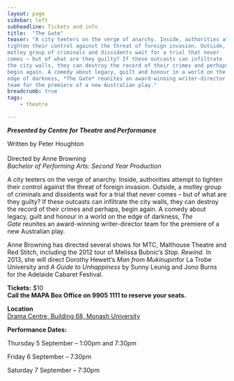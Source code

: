 ```yaml
---
layout: page
sidebar: left
subheadline: Tickets and info
title:  "The Gate"
teaser: "A city teeters on the verge of anarchy. Inside, authorities attempt to
tighten their control against the threat of foreign invasion. Outside, a
motley group of criminals and dissidents wait for a trial that never
comes – but of what are they guilty? If these outcasts can infiltrate
the city walls, they can destroy the record of their crimes and perhaps,
begin again. A comedy about legacy, guilt and honour in a world on the
edge of darkness, *The Gate* reunites an award-winning writer-director
team for the premiere of a new Australian play."
breadcrumb: true
tags:
    - theatre

---
```


***Presented by Centre for Theatre and Performance***

Written by Peter Houghton\
\
Directed by Anne Browning\
*Bachelor of Performing Arts: Second Year Production*

A city teeters on the verge of anarchy. Inside, authorities attempt to
tighten their control against the threat of foreign invasion. Outside, a
motley group of criminals and dissidents wait for a trial that never
comes – but of what are they guilty? If these outcasts can infiltrate
the city walls, they can destroy the record of their crimes and perhaps,
begin again. A comedy about legacy, guilt and honour in a world on the
edge of darkness, *The Gate* reunites an award-winning writer-director
team for the premiere of a new Australian play.

Anne Browning has directed several shows for MTC, Malthouse Theatre and
Red Stitch, including the 2012 tour of Melissa Bubnic‘s *Stop.
Rewind.* In 2013, she will direct Dorothy Hewett’s *Man from
Mukinupin*for La Trobe University and *A Guide to Unhappiness* by Sunny
Leunig and Jono Burns for the Adelaide Cabaret Festival.

**Tickets:** \$10\
**Call the MAPA Box Office on 9905 1111 to reserve your seats.**

**Location** \
[Drama Centre, Building 68, Monash
University](http://artsonline.monash.edu.au/theatre-performance/locations/drama-building-building-68-monash-university/ "Drama Centre, Building 68, Monash University")

**Performance Dates:**

Thursday 5 September – 1:00pm and 7:30pm

Friday 6 September – 7.30pm

Saturday 7 September – 7:30pm
